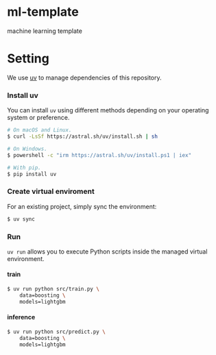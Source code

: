 # ml-template
machine learning template 

# Setting
We use [uv](https://github.com/astral-sh/uv) to manage dependencies of this repository.

### Install uv
You can install `uv` using different methods depending on your operating system or preference.

```bash
# On macOS and Linux.
$ curl -LsSf https://astral.sh/uv/install.sh | sh

# On Windows.
$ powershell -c "irm https://astral.sh/uv/install.ps1 | iex"

# With pip.
$ pip install uv
```

### Create virtual enviroment
For an existing project, simply sync the environment:
```bash
$ uv sync
```

### Run
`uv run` allows you to execute Python scripts inside the managed virtual environment.

#### train
```bash
$ uv run python src/train.py \
    data=boosting \
    models=lightgbm
```

#### inference
```bash
$ uv run python src/predict.py \
    data=boosting \
    models=lightgbm
```